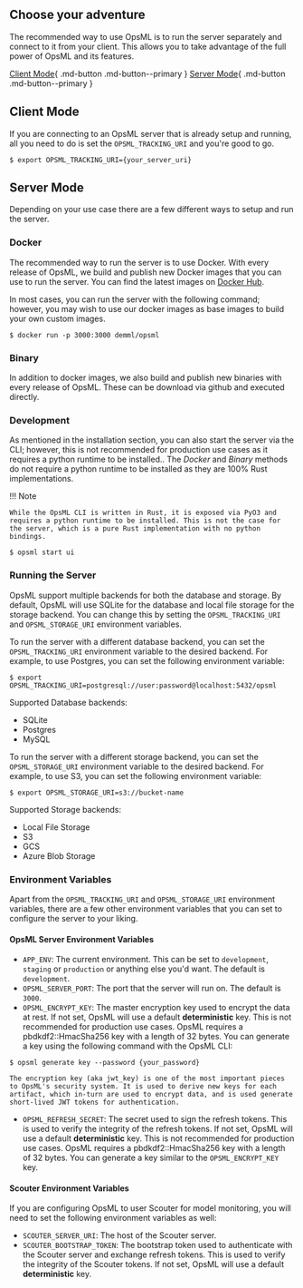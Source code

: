 
## Choose your adventure

The recommended way to use OpsML is to run the server separately and connect to it from your client. This allows you to take advantage of the full power of OpsML and its features. 

[Client Mode](#client-mode){ .md-button .md-button--primary } [Server Mode](#server-mode){ .md-button .md-button--primary }

## Client Mode

If you are connecting to an OpsML server that is already setup and running, all you need to do is set the `OPSML_TRACKING_URI` and you're good to go. 

```console
$ export OPSML_TRACKING_URI={your_server_uri}
```
## Server Mode

Depending on your use case there are a few different ways to setup and run the server.

### Docker

The recommended way to run the server is to use Docker. With every release of OpsML, we build and publish new Docker images that you can use to run the server. You can find the latest images on [Docker Hub](https://hub.docker.com/r/demml/opsml). 

In most cases, you can run the server with the following command; however, you may wish to use our docker images as base images to build your own custom images.

```console
$ docker run -p 3000:3000 demml/opsml
```

### Binary

In addition to docker images, we also build and publish new binaries with every release of OpsML. These can be download via github and executed directly. 


### Development

As mentioned in the installation section, you can also start the server via the CLI; however, this is not recommended for production use cases as it requires a python runtime to be installed.. The *Docker* and *Binary* methods do not require a python runtime to be installed as they are 100% Rust implementations.

!!! Note

    While the OpsML CLI is written in Rust, it is exposed via PyO3 and requires a python runtime to be installed. This is not the case for the server, which is a pure Rust implementation with no python bindings.

```console
$ opsml start ui
```

### Running the Server

OpsML support multiple backends for both the database and storage. By default, OpsML will use SQLite for the database and local file storage for the storage backend. You can change this by setting the `OPSML_TRACKING_URI` and `OPSML_STORAGE_URI` environment variables. 

To run the server with a different database backend, you can set the `OPSML_TRACKING_URI` environment variable to the desired backend. For example, to use Postgres, you can set the following environment variable:

```console
$ export OPSML_TRACKING_URI=postgresql://user:password@localhost:5432/opsml
```

Supported Database backends:

- SQLite
- Postgres
- MySQL


To run the server with a different storage backend, you can set the `OPSML_STORAGE_URI` environment variable to the desired backend. For example, to use S3, you can set the following environment variable:

```console
$ export OPSML_STORAGE_URI=s3://bucket-name
```

Supported Storage backends:

- Local File Storage
- S3
- GCS
- Azure Blob Storage


### Environment Variables

Apart from the `OPSML_TRACKING_URI` and `OPSML_STORAGE_URI` environment variables, there are a few other environment variables that you can set to configure the server to your liking.

#### OpsML Server Environment Variables

- `APP_ENV`: The current environment. This can be set to `development`, `staging` or `production` or anything else you'd want. The default is `development`.
- `OPSML_SERVER_PORT`: The port that the server will run on. The default is `3000`.
- `OPSML_ENCRYPT_KEY`: The master encryption key used to encrypt the data at rest. If not set, OpsML will use a default **deterministic** key. This is not recommended for production use cases. OpsML requires a pbdkdf2::HmacSha256 key with a length of 32 bytes. You can generate a key using the following command with the OpsML CLI:
  
```console
$ opsml generate key --password {your_password}
```

    The encryption key (aka jwt_key) is one of the most important pieces to OpsML's security system. It is used to derive new keys for each artifact, which in-turn are used to encrypt data, and is used generate short-lived JWT tokens for authentication.

- `OPSML_REFRESH_SECRET`: The secret used to sign the refresh tokens. This is used to verify the integrity of the refresh tokens. If not set, OpsML will use a default **deterministic** key. This is not recommended for production use cases. OpsML requires a pbdkdf2::HmacSha256 key with a length of 32 bytes. You can generate a key similar to the `OPSML_ENCRYPT_KEY` key.
  
#### Scouter Environment Variables

If you are configuring OpsML to user Scouter for model monitoring, you will need to set the following environment variables as well:

- `SCOUTER_SERVER_URI`: The host of the Scouter server.
- `SCOUTER_BOOTSTRAP_TOKEN`: The bootstrap token used to authenticate with the Scouter server and exchange refresh tokens. This is used to verify the integrity of the Scouter tokens. If not set, OpsML will use a default **deterministic** key.

